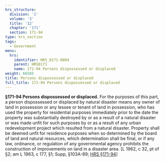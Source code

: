```yaml
---
hrs_structure:
  division: '1'
  volume: '3'
  title: '12'
  chapter: '171'
  section: 171-94
type: hrs_section
tags:
  - Government
menu:
  hrs:
    identifier: HRS_0171-0094
    parent: HRS0171
    name: 171-94 Persons dispossessed or displaced
weight: 66585
title: Persons dispossessed or displaced
full_title: 171-94 Persons dispossessed or displaced
---
```

**§171-94 Persons dispossessed or displaced.** For the purposes of this part, a person dispossessed or displaced by natural disaster means any owner of land in possession or any lessee or tenant of land in possession, who has used the property for residential purposes immediately prior to the date the property was substantially destroyed by or as a result of a natural disaster or was made unfit for such purposes by or as a result of any urban redevelopment project which resulted from a natural disaster. Property shall be deemed unfit for residence purposes when so determined by the board of land and natural resources, which determination shall be final, or if any law, ordinance, or regulation of any governmental agency prohibits the construction of improvements on land in a disaster area. [L 1962, c 32, pt of §2; am L 1963, c 177, §1; Supp, §103A-89; [HRS §171-94](/title-12/chapter-171/section-171-94/)]